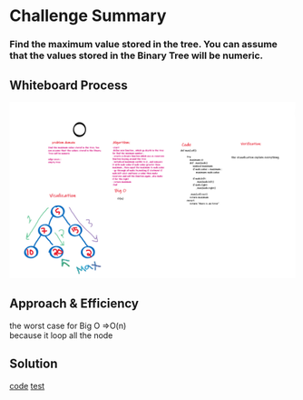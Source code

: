 # Challenge Summary

### Find the maximum value stored in the tree. You can assume that the values stored in the Binary Tree will be numeric.

## Whiteboard Process

![maximum tree](../../imgs/maximumTree.png)

## Approach & Efficiency

the worst case for Big O =>O(n)
<br>
because it loop all the node

## Solution

[code](https://github.com/amarh-ayman/401_data-structures-and-algorithms/blob/main/Data-Structures/trees/Binary_tree/BinaryTree.py)
[test](https://github.com/amarh-ayman/401_data-structures-and-algorithms/blob/main/Data-Structures/trees/tests/test_tree.py)
